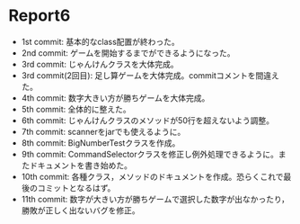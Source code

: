 # Report6
- 1st commit: 基本的なclass配置が終わった。
- 2nd commit: ゲームを開始するまでができるようになった。
- 3rd commit: じゃんけんクラスを大体完成。
- 3rd commit(2回目): 足し算ゲームを大体完成。commitコメントを間違えた。
- 4th commit: 数字大きい方が勝ちゲームを大体完成。
- 5th commit: 全体的に整えた。
- 6th commit: じゃんけんクラスのメソッドが50行を超えないよう調整。
- 7th commit: scannerをjarでも使えるように。
- 8th commit: BigNumberTestクラスを作成。
- 9th commit: CommandSelectorクラスを修正し例外処理できるように。またドキュメントを書き始めた。
- 10th commit: 各種クラス，メソッドのドキュメントを作成。恐らくこれで最後のコミットとなるはず。
- 11th commit: 数字が大きい方が勝ちゲームで選択した数字が出なかったり，勝敗が正しく出ないバグを修正。
